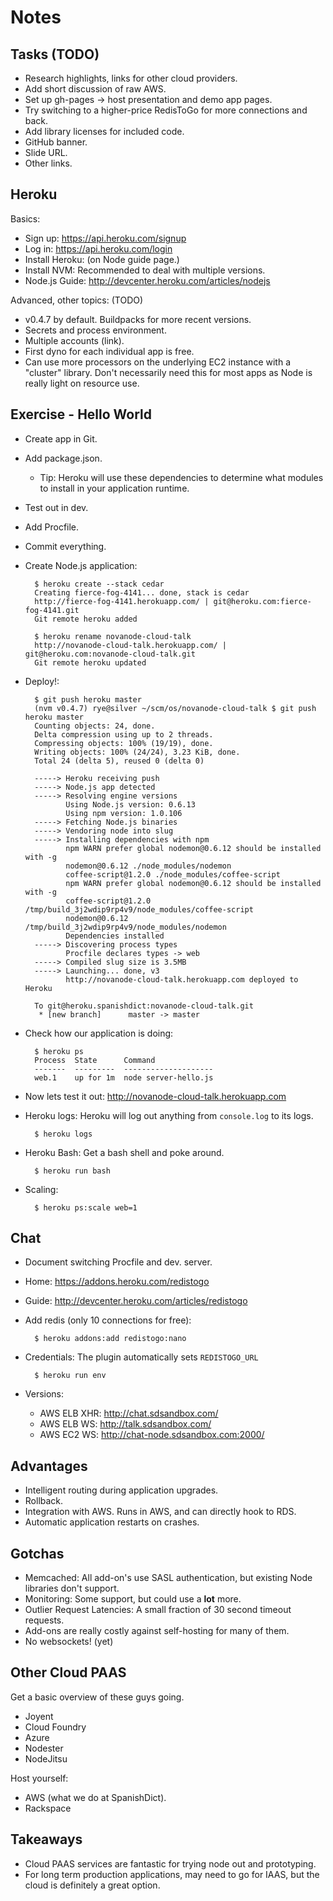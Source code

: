 Notes
=====

Tasks (TODO)
-----
* Research highlights, links for other cloud providers.
* Add short discussion of raw AWS.
* Set up gh-pages -> host presentation and demo app pages.
* Try switching to a higher-price RedisToGo for more connections and back.
* Add library licenses for included code.
* GitHub banner.
* Slide URL.
* Other links.


Heroku
------
Basics:

* Sign up: https://api.heroku.com/signup
* Log in: https://api.heroku.com/login
* Install Heroku: (on Node guide page.)
* Install NVM: Recommended to deal with multiple versions.
* Node.js Guide: http://devcenter.heroku.com/articles/nodejs

Advanced, other topics: (TODO)

* v0.4.7 by default. Buildpacks for more recent versions.
* Secrets and process environment.
* Multiple accounts (link).
* First dyno for each individual app is free.
* Can use more processors on the underlying EC2 instance with a "cluster" library. Don't necessarily need this for most apps as Node is really light on resource use.

Exercise - Hello World
----------------------
* Create app in Git.
* Add package.json.
    * Tip: Heroku will use these dependencies to determine what
      modules to install in your application runtime.
* Test out in dev.
* Add Procfile.
* Commit everything.
* Create Node.js application:

        $ heroku create --stack cedar
        Creating fierce-fog-4141... done, stack is cedar
        http://fierce-fog-4141.herokuapp.com/ | git@heroku.com:fierce-fog-4141.git
        Git remote heroku added

        $ heroku rename novanode-cloud-talk
        http://novanode-cloud-talk.herokuapp.com/ | git@heroku.com:novanode-cloud-talk.git
        Git remote heroku updated

* Deploy!:

        $ git push heroku master
        (nvm v0.4.7) rye@silver ~/scm/os/novanode-cloud-talk $ git push heroku master
        Counting objects: 24, done.
        Delta compression using up to 2 threads.
        Compressing objects: 100% (19/19), done.
        Writing objects: 100% (24/24), 3.23 KiB, done.
        Total 24 (delta 5), reused 0 (delta 0)

        -----> Heroku receiving push
        -----> Node.js app detected
        -----> Resolving engine versions
               Using Node.js version: 0.6.13
               Using npm version: 1.0.106
        -----> Fetching Node.js binaries
        -----> Vendoring node into slug
        -----> Installing dependencies with npm
               npm WARN prefer global nodemon@0.6.12 should be installed with -g
               nodemon@0.6.12 ./node_modules/nodemon
               coffee-script@1.2.0 ./node_modules/coffee-script
               npm WARN prefer global nodemon@0.6.12 should be installed with -g
               coffee-script@1.2.0 /tmp/build_3j2wdip9rp4v9/node_modules/coffee-script
               nodemon@0.6.12 /tmp/build_3j2wdip9rp4v9/node_modules/nodemon
               Dependencies installed
        -----> Discovering process types
               Procfile declares types -> web
        -----> Compiled slug size is 3.5MB
        -----> Launching... done, v3
               http://novanode-cloud-talk.herokuapp.com deployed to Heroku

        To git@heroku.spanishdict:novanode-cloud-talk.git
         * [new branch]      master -> master

* Check how our application is doing:

        $ heroku ps
        Process  State      Command
        -------  ---------  --------------------
        web.1    up for 1m  node server-hello.js

* Now lets test it out: http://novanode-cloud-talk.herokuapp.com

* Heroku logs: Heroku will log out anything from `console.log` to its logs.

        $ heroku logs

* Heroku Bash: Get a bash shell and poke around.

        $ heroku run bash

* Scaling:

        $ heroku ps:scale web=1

Chat
----
* Document switching Procfile and dev. server.
* Home: https://addons.heroku.com/redistogo
* Guide: http://devcenter.heroku.com/articles/redistogo
* Add redis (only 10 connections for free):

        $ heroku addons:add redistogo:nano

* Credentials: The plugin automatically sets `REDISTOGO_URL`

        $ heroku run env

* Versions:

    * AWS ELB XHR: http://chat.sdsandbox.com/
    * AWS ELB WS: http://talk.sdsandbox.com/
    * AWS EC2 WS: http://chat-node.sdsandbox.com:2000/

Advantages
----------
* Intelligent routing during application upgrades.
* Rollback.
* Integration with AWS. Runs in AWS, and can directly hook to RDS.
* Automatic application restarts on crashes.

Gotchas
-------
* Memcached: All add-on's use SASL authentication, but existing Node libraries
  don't support.
* Monitoring: Some support, but could use a **lot** more.
* Outlier Request Latencies: A small fraction of 30 second timeout requests.
* Add-ons are really costly against self-hosting for many of them.
* No websockets! (yet)


Other Cloud PAAS
----------------
Get a basic overview of these guys going.

* Joyent
* Cloud Foundry
* Azure
* Nodester
* NodeJitsu

Host yourself:

* AWS (what we do at SpanishDict).
* Rackspace

Takeaways
---------
* Cloud PAAS services are fantastic for trying node out and prototyping.
* For long term production applications, may need to go for IAAS, but the cloud is definitely a great option.
